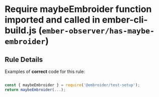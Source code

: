 # Require maybeEmbroider function imported and called in ember-cli-build.js (`ember-observer/has-maybe-embroider`)

<!-- end auto-generated rule header -->



## Rule Details

Examples of **correct** code for this rule:

```js

const { maybeEmbroider } = require('@embroider/test-setup');
return maybeEmbroider(...);

```